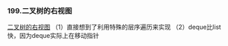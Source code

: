 ### 199.二叉树的右视图

[二叉树的右视图](https://leetcode-cn.com/problems/binary-tree-right-side-view/)
（1）直接想到了利用特殊的层序遍历来实现
（2）deque比list快，因为deque实际上在移动指针

